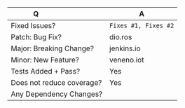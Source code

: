 <!--
For issue references: Add a comma-separated list of a [closing word](https://help.github.com/articles/closing-issues-via-commit-messages/) followed by the ticket number fixed by the PR. It should be underlined in the preview if done correctly.
-->

| Q                        | A <!--(Can use an emoji 👍) -->
| ------------------------ | ---
| Fixed Issues?            | `Fixes #1, Fixes #2` <!-- remove the (`) quotes to link the issues -->
| Patch: Bug Fix?          | dio.ros
| Major: Breaking Change?  | jenkins.io
| Minor: New Feature?      | veneno.iot
| Tests Added + Pass?      | Yes
| Does not reduce coverage?| Yes
| Any Dependency Changes?  |

<!-- Describe your changes below in as much detail as possible -->
